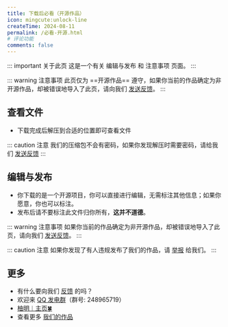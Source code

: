 ```yaml
---
title: 下载后必看（开源作品）
icon: mingcute:unlock-line
createTime: 2024-08-11
permalink: /必看-开源.html
# 评论功能
comments: false
---
```


::: important 关于此页
这是一个有关 编辑与发布 和 注意事项 页面。
:::

::: warning 注意事项
此页仅为 ==开源作品== 遵守，如果你当前的作品确定为非开源作品，却被错误地导入了此页，请向我们 [发送反馈](/notes/反馈中心/反馈.html)。
:::

## <Icon name="mingcute:file-zip-line" color="currentColor" /> 查看文件

- 下载完成后解压到合适的位置即可查看文件

::: caution 注意
我们的压缩包不会有密码，如果你发现解压时需要密码，请给我们 [发送反馈](/notes/反馈中心/反馈.html)
:::

## <Icon name="mingcute:pencil-3-line" color="currentColor" /> 编辑与发布

- 你下载的是一个开源项目，你可以直接进行编辑，无需标注其他信息；如果你愿意，你也可以标注。
- 发布后请不要标注此文件归你所有，**这并不道德**。

::: warning 注意事项
如果你当前的作品确定为非开源作品，却被错误地导入了此页，请向我们 [发送反馈](/notes/反馈中心/反馈.html)。
:::

::: caution 注意
如果你发现了有人违规发布了我们的作品，请 [举报](/notes/反馈中心/举报违规行为.html) 给我们。
:::

## <Icon name="mingcute:more-3-line" color="currentColor" /> 更多

- 有什么要向我们 [反馈](/notes/反馈中心/) 的吗？
- 欢迎来 [QQ 发电群](https://qm.qq.com/q/K3Lqokpdm0)（群号: 248965719）
- [柚明︱主页🍀](https://home.youming.us.kg/)
- 查看更多 [我们的作品](/notes/MC-鼠标指针)